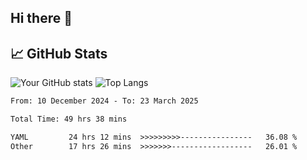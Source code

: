 ## Hi there 👋

## 📈 GitHub Stats
![Your GitHub stats](https://github-readme-stats.vercel.app/api?username=pcanham&show_icons=true&theme=radical&rank_icon=github)
![Top Langs](https://github-readme-stats.vercel.app/api/top-langs/?username=pcanham&theme=radical)


<!-- TECHNOLOGIES:START -->
<!-- TECHNOLOGIES:END -->

<!--START_SECTION:waka-->

```txt
From: 10 December 2024 - To: 23 March 2025

Total Time: 49 hrs 38 mins

YAML         24 hrs 12 mins  >>>>>>>>>----------------   36.08 %
Other        17 hrs 26 mins  >>>>>>>------------------   26.01 %
```

<!--END_SECTION:waka-->

